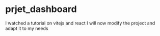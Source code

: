 # prjet_dashboard
I watched a tutorial on vitejs and react I will now modify the project and adapt it to my needs

